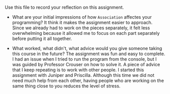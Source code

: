 Use this file to record your reflection on this assignment.

- What are your initial impressions of how `Association` affectes your programming?
It think it makes the assignment easier to approach. Since we already had to work on the pieces separately, it felt less overwhelming because it allowed me to focus on each part separately before putting it all together. 

- What worked, what didn't, what advice would you give someone taking this course in the future?
The assignment was fun and easy to complete. I had an issue when I tried to run the program from the console, but I was guided by Professor Crouser on how to solve it. A piece of advice that I keep repeating is to work with other people. I started this assignment with Juniper and Priscilla. Although this time we did not need much help from each other, having people who are working on the same thing close to you reduces the level of stress. 